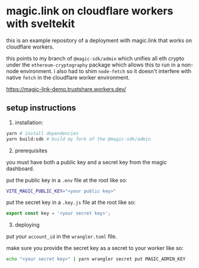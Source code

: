 # magic.link on cloudflare workers with sveltekit

this is an example repository of a deployment with magic.link that works on cloudflare workers.

this points to my branch of `@magic-sdk/admin` which unifies all eth crypto under the
`ethereum-cryptography` package which allows this to run in a non-node environment. i also
had to shim `node-fetch` so it doesn't interfere with native `fetch` in the cloudflare worker environment.

https://magic-link-demo.trustshare.workers.dev/

## setup instructions

1. installation:

```sh
yarn # install dependencies
yarn build:sdk # build my fork of the @magic-sdk/admin
```

2. prerequisites

you must have both a public key and a secret key from the magic dashboard.

put the public key in a `.env` file at the root like so:

```sh
VITE_MAGIC_PUBLIC_KEY="<your public key>"
```

put the secret key in a `.key.js` file at the root like so:

```ts
export const key = '<your secret key>';
```

3. deploying

put your `account_id` in the `wrangler.toml` file.

make sure you provide the secret key as a secret to your worker like so:

```sh
echo "<your secret key>" | yarn wrangler secret put MAGIC_ADMIN_KEY
```



